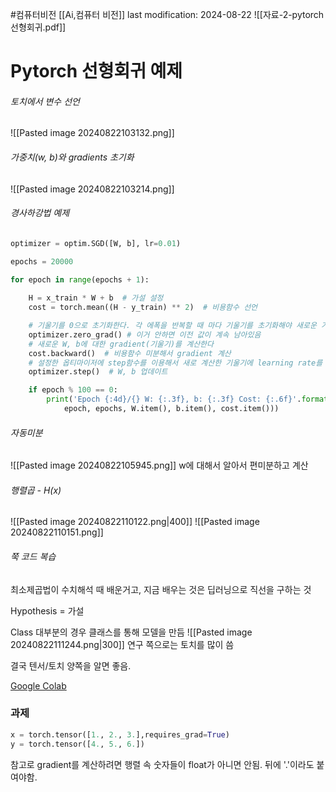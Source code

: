 #컴퓨터비전 
[[Ai,컴퓨터 비전]]
last modification: 2024-08-22
![[자료-2-pytorch선형회귀.pdf]]

# Pytorch 선형회귀 예제

###### 토치에서 변수 선언
![[Pasted image 20240822103132.png]]

###### 가중치(w, b)와 gradients 초기화
![[Pasted image 20240822103214.png]]

###### 경사하강법 예제
```python
optimizer = optim.SGD([W, b], lr=0.01)

epochs = 20000

for epoch in range(epochs + 1):
    
    H = x_train * W + b  # 가설 설정
    cost = torch.mean((H - y_train) ** 2)  # 비용함수 선언

	# 기울기를 0으로 초기화한다. 각 에폭을 반복할 때 마다 기울기를 초기화해야 새로운 가중치화 편향에 대한 기울기를 구할 수 있다. 
    optimizer.zero_grad() # 이거 안하면 이전 값이 계속 남아있음
    # 새로운 W, b에 대한 gradient(기울기)를 계산한다
    cost.backward()  # 비용함수 미분해서 gradient 계산
    # 설정한 옵티마이저에 step함수를 이용해서 새로 계산한 기울기에 learning rate를 곱해서 새로운 값으로 업데이트 한 다.
    optimizer.step()  # W, b 업데이트

    if epoch % 100 == 0:
        print('Epoch {:4d}/{} W: {:.3f}, b: {:.3f} Cost: {:.6f}'.format(
            epoch, epochs, W.item(), b.item(), cost.item()))
```

###### 자동미분
![[Pasted image 20240822105945.png]]
w에 대해서 알아서 편미분하고 계산

###### 행렬곱 - H(x)
![[Pasted image 20240822110122.png|400]]
![[Pasted image 20240822110151.png]]

###### 쭉 코드 복습

최소제곱법이 수치해석 때 배운거고, 지금 배우는 것은 딥러닝으로 직선을 구하는 것

Hypothesis = 가설

Class
대부분의 경우 클래스를 통해 모델을 만듬
![[Pasted image 20240822111244.png|300]]
연구 쪽으로는 토치를 많이 씀

결국 텐서/토치 양쪽을 알면 좋음.

[Google Colab](https://colab.research.google.com/drive/1AdIPp_V4vGgcMrtzP9kpf6mc-A-Qwahb?hl=ko#scrollTo=jxyR_2eP9n8S)

### 과제
```python
x = torch.tensor([1., 2., 3.],requires_grad=True)
y = torch.tensor([4., 5., 6.])
```
참고로 gradient를 계산하려면 행렬 속 숫자들이 float가 아니면 안됨. 뒤에 '.'이라도 붙여야함.